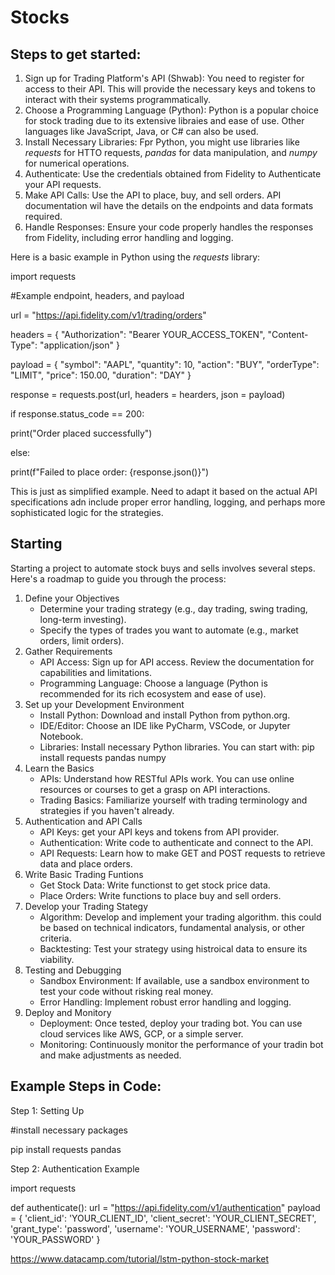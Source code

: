 # Stocks

## Steps to get started:
  1. Sign up for Trading Platform's API (Shwab): You need to register for access to their API. This will provide the necessary keys and tokens to interact with their systems programmatically.
  2. Choose a Programming Language (Python): Python is a popular choice for stock trading due to its extensive libraies and ease of use. Other languages like JavaScript, Java, or C# can also be used.
  3. Install Necessary Libraries: Fpr Python, you might use libraries like _requests_ for HTTO requests, _pandas_ for data manipulation, and _numpy_ for numerical operations.
  4. Authenticate: Use the credentials obtained from Fidelity to Authenticate your API requests.
  5. Make API Calls: Use the API to place, buy, and sell orders. API documentation wil have the details on the endpoints and data formats required.
  6. Handle Responses: Ensure your code properly handles the responses from Fidelity, including error handling and logging.

Here is a basic example in Python using the _requests_ library:

import requests

#Example endpoint, headers, and payload

url = "https://api.fidelity.com/v1/trading/orders"

headers = {
        "Authorization": "Bearer YOUR_ACCESS_TOKEN",
        "Content-Type": "application/json"
        }

payload = {
        "symbol": "AAPL",
        "quantity": 10,
        "action": "BUY", 
        "orderType": "LIMIT",
        "price": 150.00, 
        "duration": "DAY"
        }

response = requests.post(url, headers = hearders, json = payload)

if response.status_code == 200:

  print("Order placed successfully")

else:

  print(f"Failed to place order: {response.json()}")

This is just as simplified example. Need to adapt it based on the actual API specifications adn include proper error handling, logging, and perhaps more sophisticated logic for the strategies.


## Starting
Starting a project to automate stock buys and sells involves several steps. Here's a roadmap to guide you through the process:
  1. Define your Objectives
        - Determine your trading strategy (e.g., day trading, swing trading, long-term investing).
        - Specify the types of trades you want to automate (e.g., market orders, limit orders).
  2. Gather Requirements
        - API Access: Sign up for API access. Review the documentation for capabilities and limitations.
        - Programming Language: Choose a language (Python is recommended for its rich ecosystem and ease of use).
  3. Set up your Development Environment
        - Install Python: Download and install Python from python.org.
        - IDE/Editor: Choose an IDE like PyCharm, VSCode, or Jupyter Notebook.
        - Libraries: Install necessary Python libraries. You can start with:
                pip install requests pandas numpy
  4. Learn the Basics
        - APIs: Understand how RESTful APIs work. You can use online resources or courses to get a grasp on API interactions.
        - Trading Basics: Familiarize yourself with trading terminology and strategies if you haven't already.
  5. Authentication and API Calls
        - API Keys: get your API keys and tokens from API provider.
        - Authentication: Write code to authenticate and connect to the API.
        - API Requests: Learn how to make GET and POST requests to retrieve data and place orders.
  6. Write Basic Trading Funtions
        - Get Stock Data: Write functionst to get stock price data.
        - Place Orders: Write functions to place buy and sell orders.
  7. Develop your Trading Stategy
        - Algorithm: Develop and implement your trading algorithm. this could be based on technical indicators, fundamental analysis, or other criteria.
        - Backtesting: Test your strategy using histroical data to ensure its viability.
  8. Testing and Debugging
        - Sandbox Environment: If available, use a sandbox environment to test your code without risking real money.
        - Error Handling: Implement robust error handling and logging.
  9. Deploy and Monitory
        - Deployment: Once tested, deploy your trading bot. You can use cloud services like AWS, GCP, or a simple server.
        - Monitoring: Continuously monitor the performance of your tradin bot and make adjustments as needed.

## Example Steps in Code:
Step 1: Setting Up

#install necessary packages

pip install requests pandas


Step 2: Authentication Example

import requests

def authenticate():
    url = "https://api.fidelity.com/v1/authentication"
    payload = {
          'client_id': 'YOUR_CLIENT_ID',
          'client_secret': 'YOUR_CLIENT_SECRET',
          'grant_type': 'password',
          'username': 'YOUR_USERNAME',
          'password': 'YOUR_PASSWORD'
          }
    













https://www.datacamp.com/tutorial/lstm-python-stock-market

